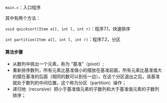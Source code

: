 `main.c`：入口程序

其中有两个方法：

`void quicksort(Item a[], int l, int r)`：程序7.1，快速排序

`int partition(Item a[], int l, int r)`：程序7.2，分区



#### 算法步骤

- 从数列中挑出一个元素，称为 “基准”（pivot）;
- 重新排序数列，所有元素比基准值小的摆放在基准前面，所有元素比基准值大的摆在基准的后面（相同的数可以到任一边）。在这个分区退出之后，该基准就处于数列的中间位置。这个称为分区（partition）操作；
- 递归地（recursive）把小于基准值元素的子数列和大于基准值元素的子数列排序；